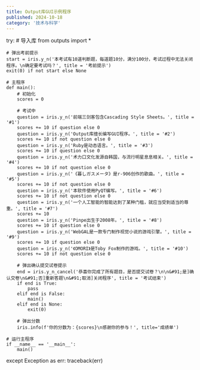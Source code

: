 ```yaml
---
title: Output库GUI示例程序
published: 2024-10-18
category: '技术与科学'
---
```


try:
    # 导入库
    from outputs import *

    # 弹出考前提示
    start = iris.y_n('本考试有10道判断题，每道题10分，满分100分，考试过程中无法关闭程序。\n确定要考试吗？', title = '考前提示')
    exit(0) if not start else None

    # 主程序
    def main():
        # 初始化
        scores = 0

        # 考试中
        question = iris.y_n('前端三剑客包含Cascading Style Sheets。', title = '#1')
        scores += 10 if question else 0
        question = iris.y_n('Output库擅长编写GUI程序。', title = '#2')
        scores += 10 if not question else 0
        question = iris.y_n('Ruby是动态语言。', title = '#3')
        scores += 10 if question else 0
        question = iris.y_n('术力口文化发源自韩国，与流行明星息息相关。', title = '#4')
        scores += 10 if not question else 0
        question = iris.y_n('《暮しガスメータ》是r-906创作的歌曲。', title = '#5')
        scores += 10 if not question else 0
        question = iris.y_n('本软件使用PyQT编写。', title = '#6')
        scores += 10 if not question else 0
        question = iris.y_n('一个人工智能的智能达到了某种门槛，就应当受到适当的尊重。', title = '#7')
        scores += 10
        question = iris.y_n('Pinpe出生于2008年。', title = '#8')
        scores += 10 if question else 0
        question = iris.y_n('WebGAL是一款专门制作视觉小说的游戏引擎。', title = '#9')
        scores += 10 if question else 0
        question = iris.y_n('《OMORI》是Toby Fox制作的游戏。', title = '#10')
        scores += 10 if not question else 0

        # 弹出确认提交试卷提示
        end = iris.y_n_cancel('恭喜你完成了所有题目，是否提交试卷？\n\n&#91;是]确认交卷\n&#91;否]重新答题\n&#91;取消]关闭程序', title = '考试结束')
        if end is True:
            pass
        elif end is False:
            main()
        elif end is None:
            exit(0)

        # 弹出分数
        iris.info(f'你的分数为：{scores}\n感谢你的参与！', title='成绩单')

    # 运行主程序
    if __name__ == '__main__':
        main()
except Exception as err:
    traceback(err)